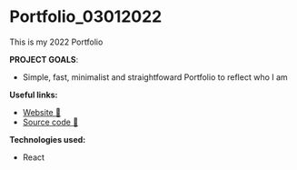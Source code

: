 # Portfolio_03012022

This is my 2022 Portfolio

**PROJECT GOALS**:

- Simple, fast, minimalist and straightfoward Portfolio to reflect who I am

**Useful links:**

- [Website 📖](https://benjaminlesne.github.io/BenjaminLesne_13_05122021/)
- [Source code 📖](https://github.com/BenjaminLesne/Portfolio_03012022)

**Technologies used:**

- React


